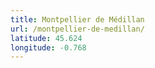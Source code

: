 ```yaml
---
title: Montpellier de Médillan
url: /montpellier-de-medillan/
latitude: 45.624
longitude: -0.768
---
```

